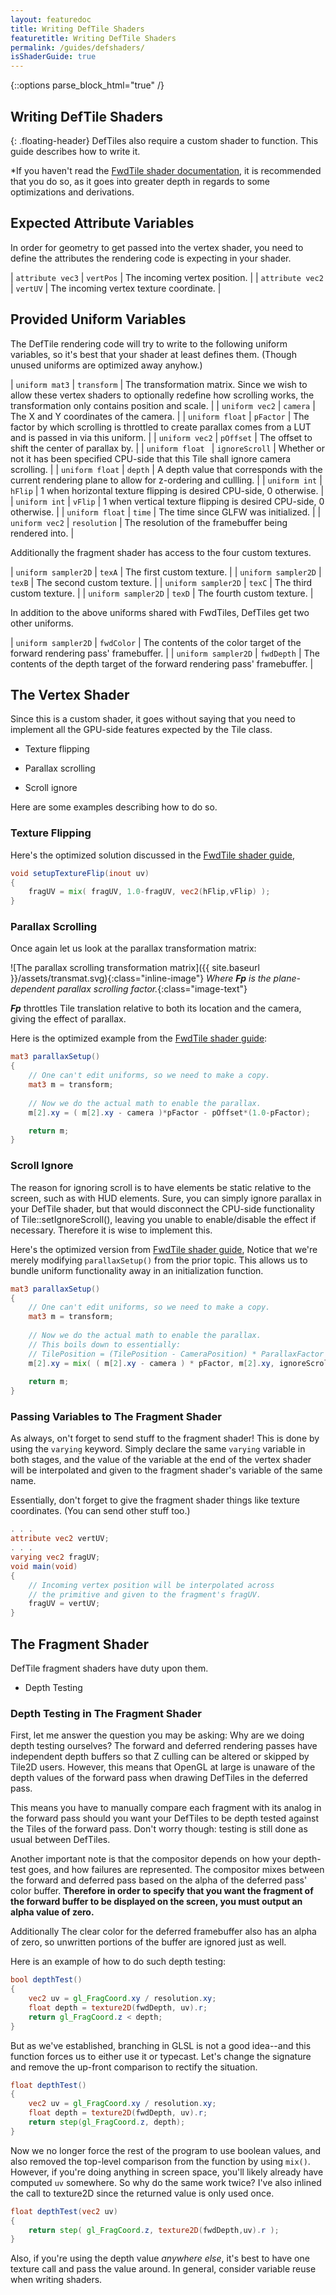 ```yaml
---
layout: featuredoc
title: Writing DefTile Shaders
featuretitle: Writing DefTile Shaders
permalink: /guides/defshaders/
isShaderGuide: true
---
```


{::options parse_block_html="true" /}

Writing DefTile Shaders
-----------------------
{: .floating-header}
DefTiles also require a custom shader to function. This guide describes how to write it.

*If you haven't read the [FwdTile shader documentation](/Tile2D/guides/fwdshaders/), it is recommended
that you do so, as it goes into greater depth in regards to some optimizations and derivations.

Expected Attribute Variables
----------------------------
In order for geometry to get passed into the vertex shader, you need to define the
attributes the rendering code is expecting in your shader.

| ```attribute vec3``` | ```vertPos``` | The incoming vertex position. |
| ```attribute vec2``` | ```vertUV``` | The incoming vertex texture coordinate. |

Provided Uniform Variables
--------------------------
The DefTile rendering code will try to write to the following uniform variables, so it's best that
your shader at least defines them. (Though unused uniforms are optimized away anyhow.)

| ```uniform mat3``` | ```transform``` | The transformation matrix. Since we wish to allow these vertex shaders to optionally redefine how scrolling works, the transformation only contains position and scale. |
| ```uniform vec2``` | ```camera``` | The X and Y coordinates of the camera. |
| ```uniform float``` | ```pFactor``` | The factor by which scrolling is throttled to create parallax comes from a LUT and is passed in via this uniform. |
| ```uniform vec2``` | ```pOffset``` | The offset to shift the center of parallax by. |
| ```uniform float ``` | ```ignoreScroll``` | Whether or not it has been specified CPU-side that this Tile shall ignore camera scrolling. |
| ```uniform float``` | ```depth``` | A depth value that corresponds with the current rendering plane to allow for z-ordering and cullling. |
| ```uniform int``` | ```hFlip``` | 1 when horizontal texture flipping is desired CPU-side, 0 otherwise. |
| ```uniform int``` | ```vFlip``` | 1 when vertical texture flipping is desired CPU-side, 0 otherwise. |
| ```uniform float``` | ```time``` | The time since GLFW was initialized. |
| ```uniform vec2``` | ```resolution``` | The resolution of the framebuffer being rendered into. |

Additionally the fragment shader has access to the four custom textures.

| ```uniform sampler2D``` | ```texA``` | The first custom texture. |
| ```uniform sampler2D``` | ```texB``` | The second custom texture. |
| ```uniform sampler2D``` | ```texC``` | The third custom texture. |
| ```uniform sampler2D``` | ```texD``` | The fourth custom texture. |

In addition to the above uniforms shared with FwdTiles, DefTiles get two other uniforms.

| ```uniform sampler2D``` | ```fwdColor``` | The contents of the color target of the forward rendering pass' framebuffer. |
| ```uniform sampler2D``` | ```fwdDepth``` | The contents of the depth target of the forward rendering pass' framebuffer. |

The Vertex Shader
-----------------
Since this is a custom shader, it goes without saying that you need to implement all the
GPU-side features expected by the Tile class.

- <p class='li-text'>Texture flipping</p>
- <p class='li-text'>Parallax scrolling</p>
- <p class='li-text'>Scroll ignore</p>

Here are some examples describing how to do so.

<h3>Texture Flipping</h3>

Here's the optimized solution discussed in the [FwdTile shader guide](/Tile2D/guides/fwdshaders/),

```glsl
void setupTextureFlip(inout uv)
{
    fragUV = mix( fragUV, 1.0-fragUV, vec2(hFlip,vFlip) );
}
```

<h3>Parallax Scrolling</h3>

Once again let us look at the parallax transformation matrix:

![The parallax scrolling transformation matrix]({{ site.baseurl }}/assets/transmat.svg){:class="inline-image"}
*Where **Fp** is the plane-dependent parallax scrolling factor.*{:class="image-text"}

***Fp*** throttles Tile translation relative to both its location and the camera, giving the 
effect of parallax.

Here is the optimized example from the [FwdTile shader guide](/Tile2D/guides/fwdshaders/):

```glsl
mat3 parallaxSetup()
{
    // One can't edit uniforms, so we need to make a copy.
    mat3 m = transform;
    
    // Now we do the actual math to enable the parallax.
    m[2].xy = ( m[2].xy - camera )*pFactor - pOffset*(1.0-pFactor);

    return m;
}
```

<h3>Scroll Ignore</h3>

The reason for ignoring scroll is to have elements be static relative to the screen, such as with HUD elements.
Sure, you can simply ignore parallax in your DefTile shader, but that would disconnect the CPU-side functionality
of Tile::setIgnoreScroll(), leaving you unable to enable/disable the effect if necessary. Therefore it is wise
to implement this.

Here's the optimized version from [FwdTile shader guide](/Tile2D/guides/fwdshaders/), Notice that we're merely
modifying ```parallaxSetup()``` from the prior topic. This allows us to bundle uniform functionality away in an
initialization function.

```glsl
mat3 parallaxSetup()
{
    // One can't edit uniforms, so we need to make a copy.
    mat3 m = transform;
    
    // Now we do the actual math to enable the parallax.
    // This boils down to essentially:
    // TilePosition = (TilePosition - CameraPosition) * ParallaxFactor
    m[2].xy = mix( ( m[2].xy - camera ) * pFactor, m[2].xy, ignoreScroll );
    
    return m;
}
```

<h3>Passing Variables to The Fragment Shader</h3>

As always, on't forget to send stuff to the fragment shader! This is done by using the ```varying``` keyword. 
Simply declare the same ```varying``` variable in both stages, and the value of the variable at the end
of the vertex shader will be interpolated and given to the fragment shader's variable of the same name.

Essentially, don't forget to give the fragment shader things like texture coordinates. (You can send other
stuff too.)

```glsl
. . .
attribute vec2 vertUV;
. . .
varying vec2 fragUV;
void main(void)
{
    // Incoming vertex position will be interpolated across
    // the primitive and given to the fragment's fragUV.
    fragUV = vertUV;
}
```

The Fragment Shader
-------------------

DefTile fragment shaders have duty upon them.

- <p class='li-text'>Depth Testing</p>

<h3>Depth Testing in The Fragment Shader</h3>

First, let me answer the question you may be asking: Why are we doing depth testing ourselves?
The forward and deferred rendering passes have independent depth buffers so that Z culling can
be altered or skipped by Tile2D users. However, this means that OpenGL at large is unaware of
the depth values of the forward pass when drawing DefTiles in the deferred pass. 

This means you have to manually compare each fragment with its analog in the forward pass should
you want your DefTiles to be depth tested against the Tiles of the forward pass. Don't worry though:
testing is still done as usual between DefTiles.

Another important note is that the compositor depends on how your depth-test goes, and how failures
are represented. The compositor mixes between the forward and deferred pass based on the alpha of
the deferred pass' color buffer. **Therefore in order to specify that you want the fragment of the
forward buffer to be displayed on the screen, you must output an alpha value of zero.** 

Additionally The clear color for the deferred framebuffer also has an alpha of zero, so unwritten
portions of the buffer are ignored just as well.

Here is an example of how to do such depth testing:

```glsl
bool depthTest()
{
    vec2 uv = gl_FragCoord.xy / resolution.xy;
    float depth = texture2D(fwdDepth, uv).r;
    return gl_FragCoord.z < depth;
}
```

But as we've established, branching in GLSL is not a good idea--and this function forces us to either
use it or typecast. Let's change the signature and remove the up-front comparison to rectify the situation.

```glsl
float depthTest()
{
    vec2 uv = gl_FragCoord.xy / resolution.xy;
    float depth = texture2D(fwdDepth, uv).r;
    return step(gl_FragCoord.z, depth);
}
```

Now we no longer force the rest of the program to use boolean values, and also removed the top-level
comparison from the function by using ```mix()```.  However, if you're doing anything in screen space,
you'll likely already have computed ```uv``` somewhere. So why do the same work twice? I've also inlined
the call to texture2D since the returned value is only used once.

```glsl
float depthTest(vec2 uv)
{
    return step( gl_FragCoord.z, texture2D(fwdDepth,uv).r );
}
```

Also, if you're using the depth value *anywhere else*, it's best to have one texture call and pass the
value around. In general, consider variable reuse when writing shaders.